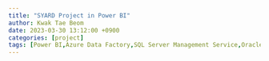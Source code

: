 ```yaml
---
title: "SYARD Project in Power BI"
author: Kwak Tae Beom
date: 2023-03-30 13:12:00 +0900
categories: [project]
tags: [Power BI,Azure Data Factory,SQL Server Management Service,Oracle]
---
```


<!-- # 삼성중공업 전사 통합 모니터링 (SYARD) 프로젝트

## 고객사 요청 :  -->